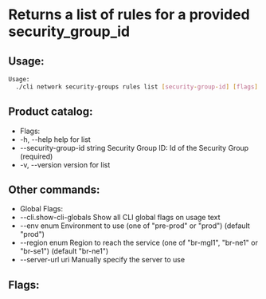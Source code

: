 # Returns a list of rules for a provided security_group_id

## Usage:
```bash
Usage:
  ./cli network security-groups rules list [security-group-id] [flags]
```

## Product catalog:
- Flags:
- -h, --help                       help for list
- --security-group-id string   Security Group ID: Id of the Security Group (required)
- -v, --version                    version for list

## Other commands:
- Global Flags:
- --cli.show-cli-globals   Show all CLI global flags on usage text
- --env enum               Environment to use (one of "pre-prod" or "prod") (default "prod")
- --region enum            Region to reach the service (one of "br-mgl1", "br-ne1" or "br-se1") (default "br-ne1")
- --server-url uri         Manually specify the server to use

## Flags:
```bash

```

